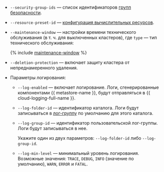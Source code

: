 * `--security-group-ids` — список идентификаторов [групп безопасности](../../metadata-hub/operations/metastore/configure-security-group.md).
* `--resource-preset-id` — [конфигурация вычислительных ресурсов](../../metadata-hub/concepts/metastore.md#presets).
* `--maintenance-window` — настройки времени технического обслуживания (в т. ч. для выключенных кластеров), где `type` — тип технического обслуживания:

    {% include [maintenance-window](../../_includes/mdb/cli/maintenance-window-description.md) %}

* `--deletion-protection` — включает защиту кластера от непреднамеренного удаления.
* Параметры логирования:

    * `--log-enabled` — включает логирование. Логи, сгенерированные компонентами {{ metastore-name }}, будут отправляться в {{ cloud-logging-full-name }}.
    * `--log-folder-id` — идентификатор каталога. Логи будут записываться в [лог-группу](../../logging/concepts/log-group.md) по умолчанию для этого каталога.
    * `--log-group-id` — идентификатор пользовательской лог-группы. Логи будут записываться в нее.

      Укажите один из двух параметров: `--log-folder-id` либо `--log-group-id`.

    * `--log-min-level` — минимальный уровень логирования. Возможные значения: `TRACE`, `DEBUG`, `INFO` (значение по умолчанию), `WARN`, `ERROR` и `FATAL`.